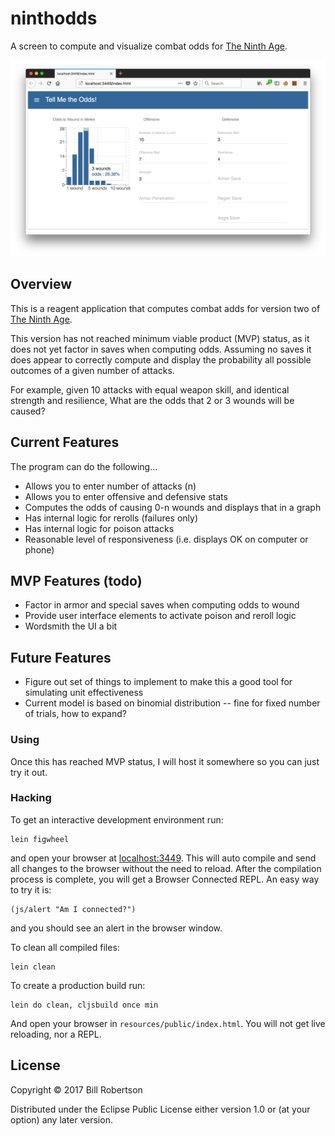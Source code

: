 # ninthodds

A screen to compute and visualize combat odds for [The Ninth Age](https://the-ninth-age.com).

![Screenshot](https://raw.githubusercontent.com/billrobertson42/ninthodds/master/screenshot.png)

## Overview

This is a reagent application that computes combat adds for version
two of [The Ninth Age](https://the-ninth-age.com).

This version has not reached minimum viable product (MVP) status, as
it does not yet factor in saves when computing odds. Assuming no saves
it does appear to correctly compute and display the probability all
possible outcomes of a given number of attacks.

For example, given 10 attacks with equal weapon skill, and identical
strength and resilience, What are the odds that 2 or 3 wounds will be
caused?

## Current Features

The program can do the following...

* Allows you to enter number of attacks (n)
* Allows you to enter offensive and defensive stats
* Computes the odds of causing 0-n wounds and displays that in a graph
* Has internal logic for rerolls (failures only)
* Has internal logic for poison attacks
* Reasonable level of responsiveness (i.e. displays OK on computer or phone)

## MVP Features (todo)

* Factor in armor and special saves when computing odds to wound
* Provide user interface elements to activate poison and reroll logic
* Wordsmith the UI a bit

## Future Features

* Figure out set of things to implement to make this a good tool for simulating unit effectiveness
* Current model is based on binomial distribution -- fine for fixed number of trials, how to expand?

### Using

Once this has reached MVP status, I will host it somewhere so you can just try it out.

### Hacking

To get an interactive development environment run:

    lein figwheel

and open your browser at [localhost:3449](http://localhost:3449/).
This will auto compile and send all changes to the browser without the
need to reload. After the compilation process is complete, you will
get a Browser Connected REPL. An easy way to try it is:

    (js/alert "Am I connected?")

and you should see an alert in the browser window.

To clean all compiled files:

    lein clean

To create a production build run:

    lein do clean, cljsbuild once min

And open your browser in `resources/public/index.html`. You will not
get live reloading, nor a REPL. 

## License

Copyright © 2017 Bill Robertson

Distributed under the Eclipse Public License either version 1.0 or (at your option) any later version.
